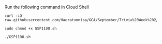 Run the following command in Cloud Shell
```
curl -LO raw.githubusercontent.com/Haeratunnisa/GCA/September/Trivia%20Week%202/main/Monitor%20an%20Apache%20Web%20Server%20using%20Ops%20Agent/GSP1108.sh

sudo chmod +x GSP1108.sh

./GSP1108.sh
